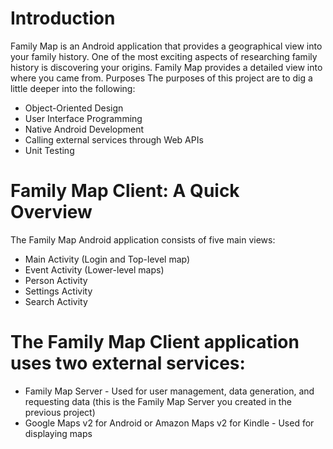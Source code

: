 # Introduction
Family Map is an Android application that provides a geographical view into your family history. One of the most exciting aspects of researching family history is discovering your origins. Family Map provides a detailed view into where you came from.
Purposes
The purposes of this project are to dig a little deeper into the following:
* Object-Oriented Design
* User Interface Programming
* Native Android Development
* Calling external services through Web APIs
* Unit Testing
# Family Map Client: A Quick Overview
The Family Map Android application consists of five main views:
* Main Activity (Login and Top-level map)
* Event Activity (Lower-level maps)
* Person Activity
* Settings Activity
* Search Activity
# The Family Map Client application uses two external services:
* Family Map Server - Used for user management, data generation, and requesting data (this is the Family Map Server you created in the previous project)
* Google Maps v2 for Android or Amazon Maps v2 for Kindle - Used for displaying maps
